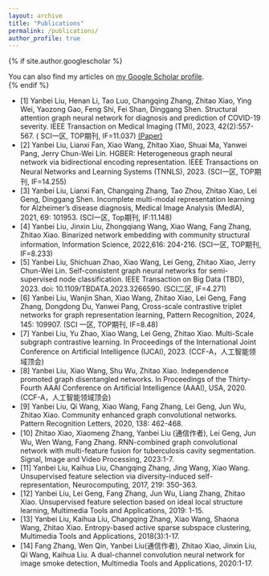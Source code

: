 ```yaml
---
layout: archive
title: "Publications"
permalink: /publications/
author_profile: true
---
```


{% if site.author.googlescholar %}
  <div class="wordwrap">You can also find my articles on <a href="{{site.author.googlescholar}}">my Google Scholar profile</a>.</div>
{% endif %}

* [1] Yanbei Liu, Henan Li, Tao Luo, Changqing Zhang, Zhitao Xiao, Ying Wei, Yaozong Gao, Feng Shi, Fei Shan, Dinggang Shen. Structural attention graph neural network for diagnosis and prediction of COVID-19 severity. IEEE Transaction on Medical Imaging (TMI), 2023, 42(2):557-567. ( SCI一区, TOP期刊, IF=11.037) [(Paper)](https://ieeexplore.ieee.org/abstract/document/9969651) 
* [2] Yanbei Liu, Lianxi Fan, Xiao Wang, Zhitao Xiao, Shuai Ma, Yanwei Pang, Jerry Chun-Wei Lin. HGBER: Heterogeneous graph neural network via bidirectional encoding representation. IEEE Transactions on Neural Networks and Learning Systems (TNNLS), 2023. (SCI一区, TOP期刊, IF=14.255) 
* [3] Yanbei Liu, Lianxi Fan, Changqing Zhang, Tao Zhou, Zhitao Xiao, Lei Geng, Dinggang Shen. Incomplete multi-modal representation learning for Alzheimer’s disease diagnosis, Medical Image Analysis (MedIA), 2021, 69: 101953. (SCI一区, Top期刊, IF:11.148) 
* [4] Yanbei Liu, Jinxin Liu, Zhongqiang Wang, Xiao Wang, Fang Zhang, Zhitao Xiao. Binarized network embedding with community structural information, Information Science, 2022,616: 204-216. (SCI一区, TOP期刊, IF=8.233) 
* [5]	Yanbei Liu, Shichuan Zhao, Xiao Wang, Lei Geng, Zhitao Xiao, Jerry Chun-Wei Lin. Self-consistent graph neural networks for semi-supervised node classification. IEEE Transaction on Big Data (TBD), 2023. doi: 10.1109/TBDATA.2023.3266590. (SCI二区, IF=4.271) 
* [6]	Yanbei Liu, Wanjin Shan, Xiao Wang, Zhitao Xiao, Lei Geng, Fang Zhang, Dongdong Du, Yanwei Pang, Cross-scale contrastive triplet networks for graph representation learning, Pattern Recognition, 2024, 145: 109907. (SCI 一区, TOP期刊, IF=8.48) 
* [7] Yanbei Liu, Yu Zhao, Xiao Wang, Lei Geng, Zhitao Xiao. Multi-Scale subgraph contrastive learning. In Proceedings of the International Joint Conference on Artificial Intelligence (IJCAI), 2023. (CCF-A，人工智能领域顶会) 
* [8] Yanbei Liu, Xiao Wang, Shu Wu, Zhitao Xiao. Independence promoted graph disentangled networks. In Proceedings of the Thirty-Fourth AAAI Conference on Artificial Intelligence (AAAI), USA, 2020. (CCF-A，人工智能领域顶会)
* [9]	Yanbei Liu, Qi Wang, Xiao Wang, Fang Zhang, Lei Geng, Jun Wu, Zhitao Xiao. Community enhanced graph convolutional networks. Pattern Recognition Letters, 2020, 138: 462-468.
* [10] Zhitao Xiao, Xiaomeng Zhang, Yanbei Liu (通信作者), Lei Geng, Jun Wu, Wen Wang, Fang Zhang. RNN-combined graph convolutional network with multi-feature fusion for tuberculosis cavity segmentation. Signal, Image and Video Processing, 2023:1-7. 
* [11] Yanbei Liu, Kaihua Liu, Changqing Zhang, Jing Wang, Xiao Wang. Unsupervised feature selection via diversity-induced self-representation, Neurocomputing, 2017, 219: 350-363.
* [12] Yanbei Liu, Lei Geng, Fang Zhang, Jun Wu, Liang Zhang, Zhitao Xiao. Unsupervised feature selection based on ideal local structure learning, Multimedia Tools and Applications, 2019: 1-15.
* [13] Yanbei Liu, Kaihua Liu, Changqing Zhang, Xiao Wang, Shaona Wang, Zhitao Xiao. Entropy-based active sparse subspace clustering, Multimedia Tools and Applications, 2018(3):1-17.
* [14] Fang Zhang, Wen Qin, Yanbei Liu(通信作者), Zhitao Xiao, Jinxin Liu, Qi Wang, Kaihua Liu. A dual-channel convolution neural network for image smoke detection, Multimedia Tools and Applications, 2020:1-17. 
